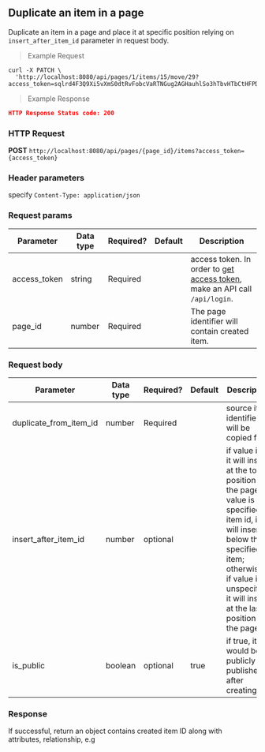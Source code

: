 ## Duplicate an item in a page
Duplicate an item in a page and place it at specific position relying on `insert_after_item_id` parameter in request body.

> Example Request

```shell
curl -X PATCH \
  'http://localhost:8080/api/pages/1/items/15/move/29?access_token=sqlrd4F3Q9Xi5vXmS0dtRvFobcVaRTNGug2AGHauhlSo3hTbvHTbCtHFPDs7ZMqV'
```

> Example Response

```json
HTTP Response Status code: 200
```

### HTTP Request
**POST** `http://localhost:8080/api/pages/{page_id}/items?access_token={access_token}`


### Header parameters

specify `Content-Type: application/json`

### Request params

| Parameter       | Data type | Required? | Default | Description |
| --------------- | --------- | --------- | ------- | ----------- |
|access_token | string | Required | | access token. In order to [get access token](http://dev01.cc.cloud:49173/public/client_api_docs/#get-an-access-token), make an API call `/api/login`.|
|page_id | number | Required | | The page identifier will contain created item. |


### Request body

| Parameter       | Data type | Required? | Default | Description |
| --------------- | --------- | --------- | ------- | ----------- |
| duplicate_from_item_id | number | Required | | source item identifier will be copied from|
|insert_after_item_id | number | optional | | if value is 0, it will insert at the top position of the page; if value is specified item id, it will insert below that specified item; otherwise, if value is unspecified, it will insert at the last position of the page |
| is_public       | boolean   | optional  | true   | if true, it would be publicly published after creating |


### Response
If successful, return an object contains created item ID along with attributes, relationship, e.g
